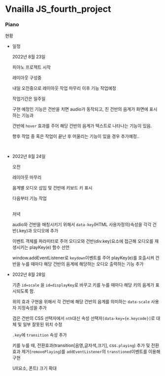 <h1>Vnailla JS_fourth_project</h1>

<h3>Piano</h3>

현황

* 일정

  2022년 8월 23일 

  피아노 프로젝트 시작<br>

  레이아웃 구성중 <br>

  내일 오전중으로 레이아웃 작업 마무리 이후 기능 작업예정 <br>

  작업기간은 일주일 <br>

  구현 예정인 기능은 건반을 치면 audio가 동작되고, 친 건반의 음계가 화면에 표시하는 기능과<br>

  건반에 `hover` 효과를 주어 해당 건반의 음계가 텍스트로 나타나는 기능이 있음.<br>

  향후 작업 중 혹은 작업이 끝난 후 어울리는 기능이 있을 경우 추가예정..  <br>

  <br>

* 2022년 8월 24일 

  오전<br>

  레이아웃 마무리<br>

  음계별 오디오 삽입 및 건반에 키보드 키 표시<br>

  다음부터 기능 작업<br><br>

  저녁<br>

  audio와 건반을 매칭시키기 위해서 `data-key`(HTML 사용자정의)속성을 각각 건반(.key)과 오디오에 추가 <br>

  이벤트 객체를 파라미터로 주어  오디오와 건반(div.key)요소에 접근해 오디오를 재생시키는 playKey(e) 함수 선언 

  window.addEventListener로 `keydown`이벤트를 주어 playKey(e)를 호출시켜 건반을 누를 때마다 해당 건반의 음계에 해당하는 오디오 출력하는 기능 추가<br>

* 2022년 8월 28일

  기존 `id=scale` 을 `id=displayKey`로 바꾸고 키를 누를 때마다 해당 키의 음계가 표시되도록 함.

  위의 효과 구현을 위해서 각 건반에  해당 건반의 음계를 의미하는 `data-scale` 사용자 지정속성을 추가 

  검은 건반의 CSS 선택자에서 `nth`대신 속성 선택자`[data-key={e.keycode}]`로 대체 및 일부 잘못된 위치 수정 

   `.key`에 `transition` 속성 추가 

  키를 누를 때, 전환효과(transition[음영,글자색,크기], css`.playing`) 추가 및 전환효과 제거(`removePlaying`)를 `addEventListener`의 `transtioned`이벤트를 이용해 구현

  UI(요소, 폰트) 크기 확대

  

  

  

  
